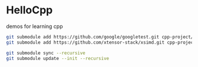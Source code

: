 HelloCpp
========

demos for learning cpp


``` bash
git submodule add https://github.com/google/googletest.git cpp-project/third_party/googletest
git submodule add https://github.com/xtensor-stack/xsimd.git cpp-project/third_party/xsimd

git submodule sync --recursive
git submodule update --init --recursive
```
